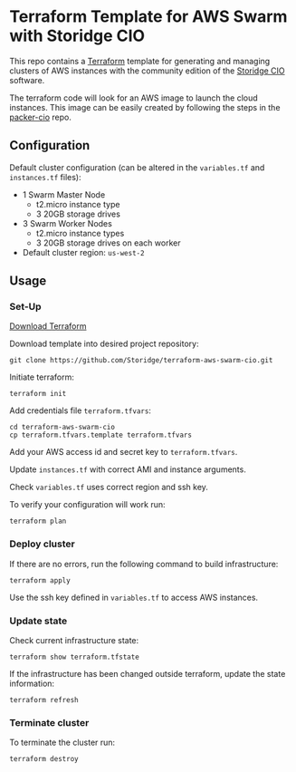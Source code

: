 # Terraform Template for AWS Swarm with Storidge CIO
This repo contains a [Terraform](https://www.terraform.io/) template for generating and managing clusters of AWS instances with the community edition of the [Storidge CIO](http://docs.storidge.com) software.

The terraform code will look for an AWS image to launch the cloud instances. This image can be easily created by following the steps in the [packer-cio](https://github.com/Storidge/packer-cio) repo.

## Configuration
Default cluster configuration (can be altered in the `variables.tf` and `instances.tf` files):

* 1 Swarm Master Node
  * t2.micro instance type
  * 3 20GB storage drives
* 3 Swarm Worker Nodes
  * t2.micro instance types
  * 3 20GB storage drives on each worker
* Default cluster region: `us-west-2`


## Usage
### Set-Up
[Download Terraform](https://www.terraform.io/downloads.html)

Download template into desired project repository:
```
git clone https://github.com/Storidge/terraform-aws-swarm-cio.git
```

Initiate terraform:
```
terraform init
```
Add credentials file `terraform.tfvars`:
```
cd terraform-aws-swarm-cio
cp terraform.tfvars.template terraform.tfvars
```
Add your AWS access id and secret key to `terraform.tfvars`.

Update `instances.tf` with correct AMI and instance arguments.

Check `variables.tf` uses correct region and ssh key.

To verify your configuration will work run:

```
terraform plan
```

### Deploy cluster
If there are no errors, run the following command to build infrastructure:
```
terraform apply
```
Use the ssh key defined in `variables.tf` to access AWS instances.

### Update state
Check current infrastructure state:
```
terraform show terraform.tfstate
```

If the infrastructure has been changed outside terraform, update the state information:
```
terraform refresh
```						

### Terminate cluster
To terminate the cluster run:
```
terraform destroy
```					

